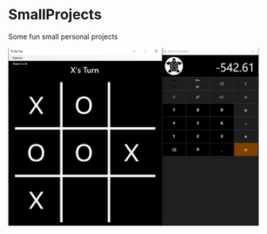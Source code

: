 # SmallProjects
Some fun small personal projects 

![DemoImage1](https://github.com/g-micah/SmallProjects/blob/main/SmallProjects.png)

